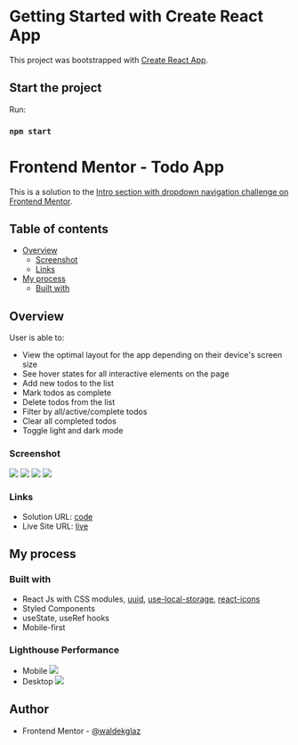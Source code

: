 # Getting Started with Create React App

This project was bootstrapped with [Create React App](https://github.com/facebook/create-react-app).

## Start the project

Run:

### `npm start`

# Frontend Mentor - Todo App

This is a solution to the [Intro section with dropdown navigation challenge on Frontend Mentor](https://www.frontendmentor.io/challenges/todo-app-Su1_KokOW/hub/todo-app-oP82yrdzeM).

## Table of contents

- [Overview](#overview)
  - [Screenshot](#screenshot)
  - [Links](#links)
- [My process](#my-process)
  - [Built with](#built-with)

## Overview

User is able to:

- View the optimal layout for the app depending on their device's screen size
- See hover states for all interactive elements on the page
- Add new todos to the list
- Mark todos as complete
- Delete todos from the list
- Filter by all/active/complete todos
- Clear all completed todos
- Toggle light and dark mode

### Screenshot

![](./Screenshot_ToDoApp1.png)
![](./Screenshot_ToDoApp2.png)
![](./Screenshot_ToDoApp1mob.png)
![](./Screenshot_ToDoApp2mob.png)

### Links

- Solution URL: [code](https://github.com/waldekglaz/to-do-app)
- Live Site URL: [live](https://fem-to-do-app.netlify.app/)

## My process

### Built with

- React Js with CSS modules, [uuid](https://www.npmjs.com/package/uuidv4), [use-local-storage](https://www.npmjs.com/package/use-local-storage), [react-icons](https://react-icons.github.io/react-icons)
- Styled Components
- useState, useRef hooks
- Mobile-first

### Lighthouse Performance

- Mobile
  ![](./todo_mobile_performance.PNG)
- Desktop
  ![](./todo_desktop_performance.PNG)

## Author

- Frontend Mentor - [@waldekglaz](https://www.frontendmentor.io/profile/waldekglaz)
